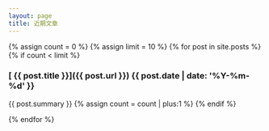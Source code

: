 ```yaml
---
layout: page
title: 近期文章
---
```



{% assign count = 0 %}
{% assign limit = 10 %}
{% for post in site.posts %}
{% if count < limit %}
### [ {{ post.title }}]({{ post.url }}) <time>{{ post.date | date: '%Y-%m-%d' }}</time>
{{ post.summary }}
{% assign count = count | plus:1 %}
{% endif %}

{% endfor %}
